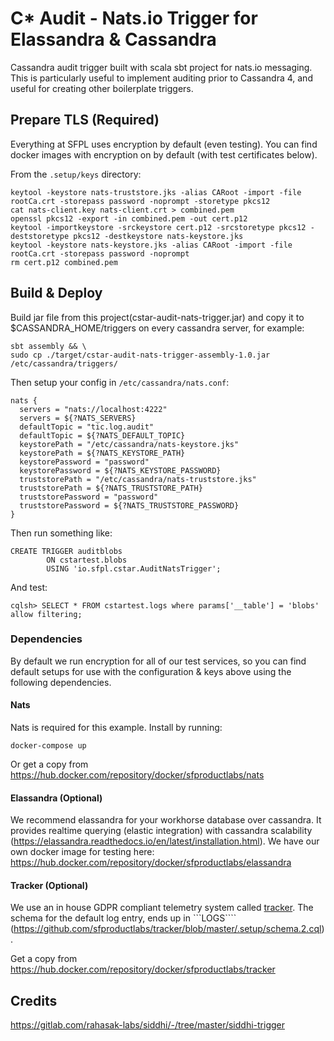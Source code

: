 # C* Audit - Nats.io Trigger for Elassandra & Cassandra

Cassandra audit trigger built with scala sbt project for nats.io messaging. This is particularly useful to implement auditing prior to Cassandra 4, and useful for creating other boilerplate triggers.

## Prepare TLS (Required)

Everything at SFPL uses encryption by default (even testing). You can find docker images with encryption on by default (with test certificates below).

From the ```.setup/keys``` directory:
```
keytool -keystore nats-truststore.jks -alias CARoot -import -file rootCa.crt -storepass password -noprompt -storetype pkcs12
cat nats-client.key nats-client.crt > combined.pem
openssl pkcs12 -export -in combined.pem -out cert.p12
keytool -importkeystore -srckeystore cert.p12 -srcstoretype pkcs12 -deststoretype pkcs12 -destkeystore nats-keystore.jks
keytool -keystore nats-keystore.jks -alias CARoot -import -file rootCa.crt -storepass password -noprompt
rm cert.p12 combined.pem
```

## Build & Deploy

Build jar file from this project(cstar-audit-nats-trigger.jar) and copy it to $CASSANDRA_HOME/triggers on every cassandra server, for example:

```
sbt assembly && \
sudo cp ./target/cstar-audit-nats-trigger-assembly-1.0.jar /etc/cassandra/triggers/
```
Then setup your config in ```/etc/cassandra/nats.conf```:
```
nats {
  servers = "nats://localhost:4222"
  servers = ${?NATS_SERVERS}
  defaultTopic = "tic.log.audit"
  defaultTopic = ${?NATS_DEFAULT_TOPIC}
  keystorePath = "/etc/cassandra/nats-keystore.jks"
  keystorePath = ${?NATS_KEYSTORE_PATH}
  keystorePassword = "password"
  keystorePassword = ${?NATS_KEYSTORE_PASSWORD}
  truststorePath = "/etc/cassandra/nats-truststore.jks"
  truststorePath = ${?NATS_TRUSTSTORE_PATH}
  truststorePassword = "password"
  truststorePassword = ${?NATS_TRUSTSTORE_PASSWORD}  
}
```

Then run something like:
```
CREATE TRIGGER auditblobs
        ON cstartest.blobs
        USING 'io.sfpl.cstar.AuditNatsTrigger';
```

And test:
```
cqlsh> SELECT * FROM cstartest.logs where params['__table'] = 'blobs' allow filtering;
```

### Dependencies

By default we run encryption for all of our test services, so you can find default setups for use with the configuration & keys above using the following dependencies.

#### Nats

Nats is required for this example. Install by running:

```
docker-compose up
```

Or get a copy from https://hub.docker.com/repository/docker/sfproductlabs/nats

#### Elassandra (Optional)

We recommend elassandra for your workhorse database over cassandra. It provides realtime querying (elastic integration) with cassandra scalability (https://elassandra.readthedocs.io/en/latest/installation.html). We have our own docker image for testing here: https://hub.docker.com/repository/docker/sfproductlabs/elassandra

#### Tracker (Optional)

We use an in house GDPR compliant telemetry system called [tracker](https://github.com/sfproductlabs/tracker). The schema for the default log entry, ends up in ```LOGS```` (https://github.com/sfproductlabs/tracker/blob/master/.setup/schema.2.cql).

Get a copy from https://hub.docker.com/repository/docker/sfproductlabs/tracker

## Credits

https://gitlab.com/rahasak-labs/siddhi/-/tree/master/siddhi-trigger